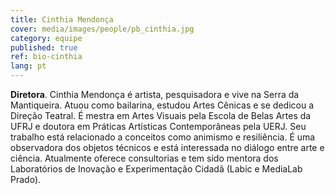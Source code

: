 ```yaml
---
title: Cinthia Mendonça
cover: media/images/people/pb_cinthia.jpg
category: equipe
published: true
ref: bio-cinthia
lang: pt
---
```

**Diretora**. Cinthia Mendonça é artista, pesquisadora e vive na Serra da Mantiqueira. Atuou como bailarina, estudou Artes Cênicas e se dedicou a Direção Teatral. É mestra em Artes Visuais pela Escola de Belas Artes da UFRJ e doutora em Práticas Artísticas Contemporâneas pela UERJ. Seu trabalho está relacionado a conceitos como animismo e resiliência. É uma observadora dos objetos técnicos e está interessada no diálogo entre arte e ciência. Atualmente oferece consultorias e tem sido mentora dos Laboratórios de Inovação e Experimentação Cidadã (Labic e MediaLab Prado).
